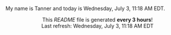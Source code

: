 My name is Tanner and today is Wednesday, July 3, 11:18 AM EDT.

<p align="center">This <i>README</i> file is generated <b>every 3 hours</b>!</br>Last refresh: Wednesday, July 3, 11:18 AM EDT<br /></p>

